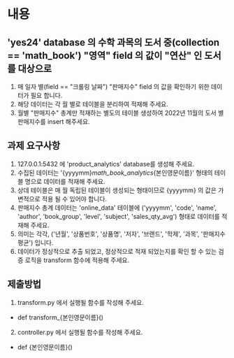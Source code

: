 # 내용
## 'yes24' database 의 수학 과목의 도서 중(collection == 'math_book') "영역" field 의 값이 "연산" 인 도서를 대상으로
1. 매 일자 별(field == "크롤링 날짜") "판매지수" field 의 값을  확인하기 위한 데이터가 필요 합니다.
2. 해당 데이터는 각 월 별로 테이블을 분리하여 적재해 주세요.
3. 월별 "판매지수" 총계만 적재하는 별도의 테이블 생성하여 2022년 11월의 도서 별 판매지수를 insert 해주세요.

## 과제 요구사항
1. 127.0.0.1:5432 에 'product_analytics' database를 생성해 주세요.
2. 수집된 데이터는 '{yyyymm}_math_book_analytics_{본인영문이름}' 형태의 테이블 명으로 데이터를 적재해 주세요.
3. 상데 테이블은 매 월 독립된 테이블이 생성되는 형태이므로 {yyyymm} 의 값은 가변적으로 적용 될 수 있어야 합니다.
4. 판매지수 총계 데이터는 'online_data' 테이블에 ('yyyymm', 'code', 'name', 'author', 'book_group', 'level', 'subject', 'sales_qty_avg') 형태로 데이터를 적재해 주세요.
5. 의미는 각각, ('년월', '상품번호', '상품명', '저자', '브랜드', '학제', '과목', '판매지수평균') 입니다.
6. 데이터가 정상적으로 추출 되었고, 정상적으로 적재 되었는지를 확인 할 수 있는 검증 로직을 transform 함수에 적용해 주세요.

## 제출방법
1. transform.py 에서 실행될 함수를 작성해 주세요.
- def transform_{본인영문이름}()
2. controller.py 에서 실행될 함수를 작성해 주세요.
- def {본인영문이름}()